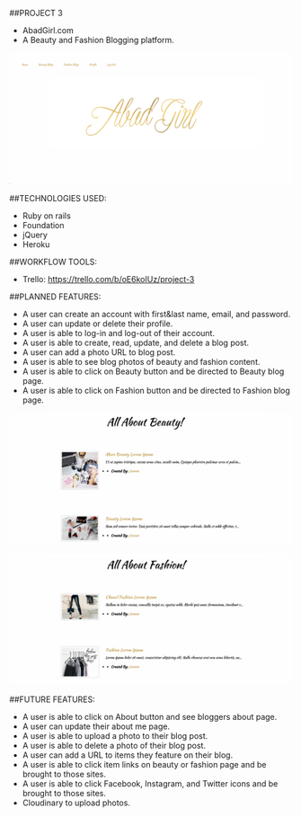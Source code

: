 ##PROJECT 3
* AbadGirl.com
* A Beauty and Fashion Blogging platform.


![Alt text](app/assets/images/abadgirl_screenshot.png)

##TECHNOLOGIES USED:
* Ruby on rails
* Foundation
* jQuery
* Heroku

##WORKFLOW TOOLS:
* Trello: https://trello.com/b/oE6koIUz/project-3

##PLANNED FEATURES:
* A user can create an account with first&last name, email, and password.
* A user can update or delete their profile.
* A user is able to log-in and log-out of their account.
* A user is able to create, read, update, and delete a blog post.
* A user can add a photo URL to blog post.
* A user is able to see blog photos of beauty and fashion content.
* A user is able to click on Beauty button and be directed to Beauty blog page.
* A user is able to click on Fashion button and be directed to Fashion blog page.

![Alt text](app/assets/images/abadgirl_beauty_screenshot.png)

![Alt text](app/assets/images/abadgirl_fashion_screenshot.png)

##FUTURE FEATURES:
* A user is able to click on About button and see bloggers about page.
* A user can update their about me page.
* A user is able to upload a photo to their blog post.
* A user is able to delete a photo of their blog post.
* A user can add a URL to items they feature on their blog.
* A user is able to click item links on beauty or fashion page and be brought to those sites.
* A user is able to click Facebook, Instagram, and Twitter icons and be brought to those sites.
* Cloudinary to upload photos.
